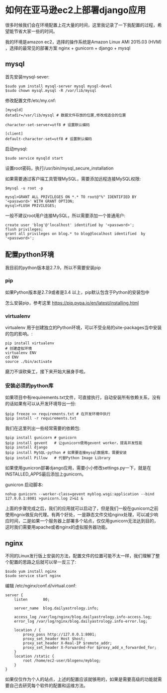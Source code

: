 如何在亚马逊ec2上部署django应用
===============================

很多时候我们会在环境配置上花大量的时间，这里我记录了一下我配置的过程，希望能节省大家一些的时间。

我的环境是amazon ec2，选择的操作系统是Amazon Linux AMI 2015.03 (HVM) ，选择的最常见的部署方案 nginx + gunicorn + django + mysql

mysql
-----

首先安装mysql-sever:

    $sudo yum install mysql-server mysql mysql-devel
    $sudo chown mysql.mysql -R /var/lib/mysql

修改配置文件/etc/my.cnf:

    [mysqld]
    datadir=/var/lib/mysql # 数据文件存放的位置,修改成适合的位置

    character-set-server=utf8 # 设置默认编码

    [client]
    default-character-set=utf8 # 设置默认编码

启动mysql:

    $sudo service mysqld start

设置root密码，执行/usr/bin/mysql\_secure\_installation

如果需要通过客户端工具管理MySQL，需要添加远程连接MySQL权限:

    $mysql -u root -p

    mysql>GRANT ALL PRIVILEGES ON *.* TO root@"%" IDENTIFIED BY '<password>' WITH GRANT OPTION;
    mysql>FLUSH PRIVILEGES;

一般不建议root用户连接MySQL，所以需要添加一个普通用户:

    create user 'blog'@'localhost' identified by '<password>';
    flush privileges;
    grant all privileges on blog.* to blog@localhost identified  by '<password>';

配置python环境
--------------

我目前的python版本是2.7.9，所以不需要安装pip

### pip

如果Python版本是2.7.9或者是3.4 以上，pip默认包含于Python的安装包中

怎么安装pip，参考这里 <https://pip.pypa.io/en/latest/installing.html>

### virtualenv

virtualenv 用于创建独立的Python环境，可以不受全局的site-packages当中安装的包的影响。:

    pip install virtualenv
    # 创建虚拟环境
    virtualenv ENV
    cd ENV
    source ./bin/activate

磨刀不误砍柴工，接下来开始大展身手啦。

### 安装必须的python库

如果项目中有requirements.txt文件，可直接执行，自动安装所有依赖关系，没有的话如果有可以从开发环境导出一份:

    $pip freeze >> requirements.txt # 在开发环境中执行
    $pip install -r requirements.txt

我们在这里列出一些经常需要的依赖包:

    $pip install gunicorn # gunicorn
    $pip install gevent   # 让gunicorn使用gevent worker，提高并发性能
    $pip install django
    $pip install MySQL-python # 如果要连接mysql数据库，需要安装
    $pip install Pillow   # 代替Python Image Library

如果使用gunicron部署django应用，需要小小修改settings.py一下，就是在INSTALLED\_APPS最后添加上gunicorn。

gunicron 启动脚本:

    nohup gunicorn --worker-class=gevent myblog.wsgi:application --bind 127.0.0.1:8001 >gunicorn.log 2>&1 &

上面的步骤完成之后，我们的应用就可以启动了，但是我们一般在gunicorn之前使用ngnix做反向代理。有两个好处，一是静态文件交给nginx处理，可以减少响应时间，二是如果一个服务器上部署多个站点，仅仅用gunicorn无法达到目的，这时我们需要用apache或者nginx的虚拟服务器功能。

nginx
-----

不同的Linux发行版上安装的方法，配置文件的位置可能不太一样，我们理解了整个配置的思路之后就可以举一反三了:

    $sudo yum install nginx
    $sudo service start nginx

编辑 /etc/nginx/conf.d/virtual.conf:

    server {
        listen       80;

        server_name  blog.dailyastrology.info;

        access_log /var/log/nginx/blog.dailyastrology.info-access.log;
        error_log /var/log/nginx/blog.dailyastrology.info-error.log;

        location / {
            proxy_pass http://127.0.0.1:8001;
            proxy_set_header Host $host;
            proxy_set_header X-Real-IP $remote_addr;
            proxy_set_header X-Forwarded-For $proxy_add_x_forwarded_for;
        }
        location /static {
            root /home/ec2-user/blogenv/myblog;
        }
    }

如果仅仅作为个人的站点，上述的配置应该就够用的，如果是需要高级的功能就需要自己去研究每个软件的配置和运维方法。
